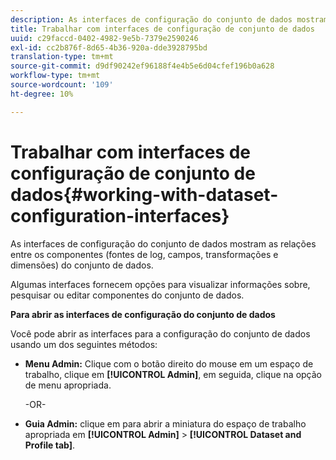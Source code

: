 ```yaml
---
description: As interfaces de configuração do conjunto de dados mostram as relações entre os componentes (fontes de log, campos, transformações e dimensões) do conjunto de dados.
title: Trabalhar com interfaces de configuração de conjunto de dados
uuid: c29faccd-0402-4982-9e5b-7379e2590246
exl-id: cc2b876f-8d65-4b36-920a-dde3928795bd
translation-type: tm+mt
source-git-commit: d9df90242ef96188f4e4b5e6d04cfef196b0a628
workflow-type: tm+mt
source-wordcount: '109'
ht-degree: 10%

---
```


# Trabalhar com interfaces de configuração de conjunto de dados{#working-with-dataset-configuration-interfaces}

As interfaces de configuração do conjunto de dados mostram as relações entre os componentes (fontes de log, campos, transformações e dimensões) do conjunto de dados.

Algumas interfaces fornecem opções para visualizar informações sobre, pesquisar ou editar componentes do conjunto de dados.

**Para abrir as interfaces de configuração do conjunto de dados**

Você pode abrir as interfaces para a configuração do conjunto de dados usando um dos seguintes métodos:

* **Menu Admin:** Clique com o botão direito do mouse em um espaço de trabalho, clique em  **[!UICONTROL Admin]**, em seguida, clique na opção de menu apropriada.

   -OR-

* **Guia Admin:** clique em para abrir a miniatura do espaço de trabalho apropriada em  **[!UICONTROL Admin]** >  **[!UICONTROL Dataset and Profile tab]**.
